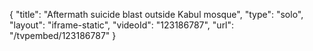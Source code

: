 {
    "title": "Aftermath suicide blast outside Kabul mosque",
    "type": "solo",
    "layout": "iframe-static",
    "videoId": "123186787",
    "url": "\/tvpembed\/123186787"
}